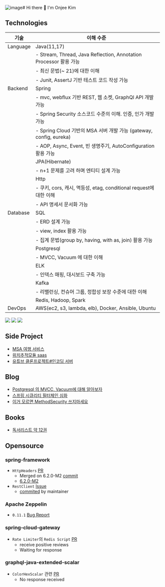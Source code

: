 ![image](https://github.com/user-attachments/assets/0f5db96c-1d54-41a9-943f-391cca36461f)# Hi there 👋 I'm Onjee Kim

## Technologies

| 기술            | 이해 수준                                                         |
|----------------|-------------------------------------------------------------------|
| Language       | Java(11,17)                                                       |
|                | - Stream, Thread, Java Reflection, Annotation Processor 활용 가능  |
|                | - 최신 문법(~ 21)에 대한 이해                                      |
|                | - Junit, AssertJ 기반 테스트 코드 작성 가능                        |
| Backend        | Spring                                                            |
|                | - mvc, webflux 기반 REST, 웹 소켓, GraphQl API 개발 가능           |
|                | - Spring Security 소스코드 수준의 이해. 인증, 인가 개발 가능       |
|                | - Spring Cloud 기반의 MSA 서버 개발 가능 (gateway, config, eureka) |
|                | - AOP, Async, Event, 빈 생명주기, AutoConfiguration 활용 가능      |
|                | JPA(Hibernate)                                                    |
|                | - n+1 문제를 고려 하며 엔티티 설계 가능                           |
|                | Http                                                              |
|                | - 쿠키, cors, 캐시, 멱등성, etag, conditional request에 대한 이해  |
|                | - API 명세서 문서화 가능                                           |
| Database       | SQL                                                               |
|                | - ERD 설계 가능                                                   |
|                | - view, index 활용 가능                                            |
|                | - 집계 문법(group by, having, with as, join) 활용 가능             |
|                | Postgresql                                                        |
|                | - MVCC, Vacuum 에 대한 이해                                       |
|                | ELK                                                               |
|                | - 인덱스 매핑, 대시보드 구축 가능                                 |
|                | Kafka                                                             |
|                | - 리밸런싱, 컨슈머 그룹, 정합성 보장 수준에 대한 이해              |
|                | Redis, Hadoop, Spark                                              |
| DevOps         | AWS(ec2, s3, lambda, elb), Docker, Ansible, Ubuntu                |


<img src="https://img.shields.io/badge/spring-6DB33F?style=for-the-badge&logo=spring&logoColor=#FFF"/> <img src="https://img.shields.io/badge/postgresql-4169E1?style=for-the-badge&logo=postgresql&logoColor=white"/> <img src="https://img.shields.io/badge/Java-007396?style=for-the-badge&logo=Java&logoColor=white"/>

## Side Project
- [MSA 여행 서비스](https://github.com/onjik/Managed-Travel-Service)
- [위치추적모듈 saas](https://github.com/onjik/team_project_location_tracking_saas_module)
- [유튜브 클론프로젝트#인코딩 서버](https://github.com/onjik/LAGACY-webflux-hls-video-streaming-server)

## Blog
- [Postgresql 의 MVCC, Vacuum에 대해 알아보자](https://velog.io/@on5949/Postgresql-%EC%9D%98-MVCC-Vacuum%EC%97%90-%EB%8C%80%ED%95%B4-%EC%95%8C%EC%95%84%EB%B3%B4%EC%9E%90)
- [스프링 시큐리티 필터체인 심화](https://velog.io/@on5949/SpringSecurity-%EC%8A%A4%ED%94%84%EB%A7%81-%EC%8B%9C%ED%81%90%EB%A6%AC%ED%8B%B0-%ED%95%84%ED%84%B0-%EC%B2%B4%EC%9D%B8-%EC%8B%AC%ED%99%94)
- [이거 모르면 MethodSecurity 쓰지마세요](https://velog.io/@on5949/%EC%9D%B4%EA%B1%B0-%EB%AA%A8%EB%A5%B4%EB%A9%B4-Method-Security-%EC%93%B0%EC%A7%80%EB%A7%88-%EC%84%B8%EC%9A%94)

## Books
- [독서리스트 약 12권](https://github.com/onjik/onjik/blob/main/books.md)

## Opensource
### spring-framework
- `HttpHeaders` [PR](https://github.com/spring-projects/spring-framework/pull/32660)
  - Merged on 6.2.0-M2 [commit](https://github.com/spring-projects/spring-framework/commit/ec055da7c3d939a867436821a1405835475a6393)
  - [6.2.0-M2](https://github.com/spring-projects/spring-framework/releases/tag/v6.2.0-M2)
- `RestClient` [Issue](https://github.com/spring-projects/spring-framework/issues/32650)
  - [commited](https://github.com/spring-projects/spring-framework/commit/b3a45670f9b8b193a34c022b63cc2b587feae6ef) by maintainer
### Apache Zeppelin
- `0.11.1` [Bug Report](https://issues.apache.org/jira/browse/ZEPPELIN-6030)
### spring-cloud-gateway
- `Rate Limiter`의 `Redis Script` [PR](https://github.com/spring-cloud/spring-cloud-gateway/pull/3339)
  - receive positive reviews
  - Waiting for response
### graphql-java-extended-scalar
- `ColorHexScalar` 관련 [PR](https://github.com/graphql-java/graphql-java-extended-scalars/pull/122)
  - No response received

